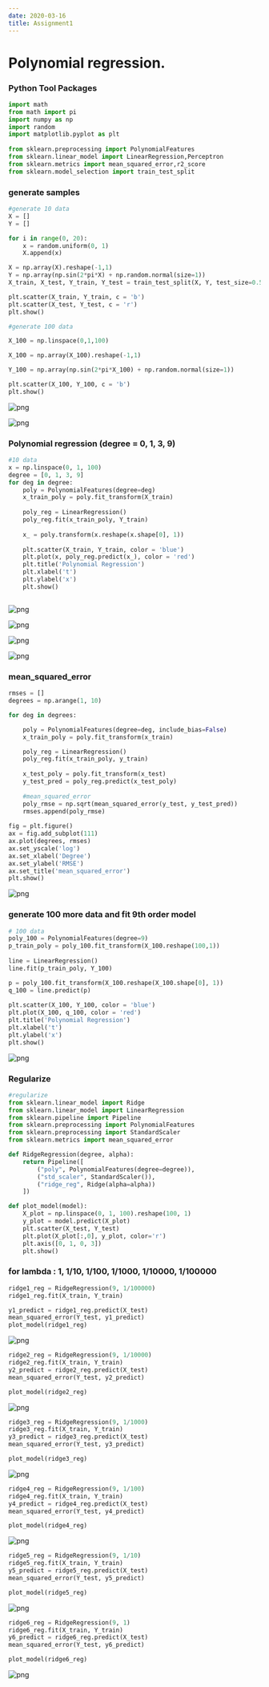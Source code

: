 ```yaml
---
date: 2020-03-16
title: Assignment1
---
```

# Polynomial regression.

### Python Tool Packages


```python
import math
from math import pi
import numpy as np
import random
import matplotlib.pyplot as plt 
 
from sklearn.preprocessing import PolynomialFeatures
from sklearn.linear_model import LinearRegression,Perceptron
from sklearn.metrics import mean_squared_error,r2_score
from sklearn.model_selection import train_test_split
```
### generate samples

```python
#generate 10 data
X = []
Y = []

for i in range(0, 20):
    x = random.uniform(0, 1)
    X.append(x)

X = np.array(X).reshape(-1,1)
Y = np.array(np.sin(2*pi*X) + np.random.normal(size=1))
X_train, X_test, Y_train, Y_test = train_test_split(X, Y, test_size=0.5)

plt.scatter(X_train, Y_train, c = 'b')
plt.scatter(X_test, Y_test, c = 'r')
plt.show()

#generate 100 data

X_100 = np.linspace(0,1,100)     

X_100 = np.array(X_100).reshape(-1,1)

Y_100 = np.array(np.sin(2*pi*X_100) + np.random.normal(size=1))

plt.scatter(X_100, Y_100, c = 'b')
plt.show()
```


![png](./Wang_1_0.png)



![png](./Wang_1_1.png)


### Polynomial regression (degree = 0, 1, 3, 9)
```python
#10 data
x = np.linspace(0, 1, 100)
degree = [0, 1, 3, 9]
for deg in degree:
    poly = PolynomialFeatures(degree=deg)
    x_train_poly = poly.fit_transform(X_train)
    
    poly_reg = LinearRegression()
    poly_reg.fit(x_train_poly, Y_train)
    
    x_ = poly.transform(x.reshape(x.shape[0], 1))
       
    plt.scatter(X_train, Y_train, color = 'blue') 
    plt.plot(x, poly_reg.predict(x_), color = 'red') 
    plt.title('Polynomial Regression') 
    plt.xlabel('t') 
    plt.ylabel('x') 
    plt.show() 



```


![png](./Wang_2_0.png)



![png](./Wang_2_1.png)



![png](./Wang_2_2.png)



![png](./Wang_2_3.png)


### mean_squared_error
```python
rmses = []
degrees = np.arange(1, 10)

for deg in degrees:

    poly = PolynomialFeatures(degree=deg, include_bias=False)
    x_train_poly = poly.fit_transform(x_train)

    poly_reg = LinearRegression()
    poly_reg.fit(x_train_poly, y_train)
    
    x_test_poly = poly.fit_transform(x_test)
    y_test_pred = poly_reg.predict(x_test_poly)
    
    #mean_squared_error
    poly_rmse = np.sqrt(mean_squared_error(y_test, y_test_pred))
    rmses.append(poly_rmse)
        
fig = plt.figure()
ax = fig.add_subplot(111)
ax.plot(degrees, rmses)
ax.set_yscale('log')
ax.set_xlabel('Degree')
ax.set_ylabel('RMSE')
ax.set_title('mean_squared_error')  
plt.show()
```


![png](./Wang_3_0.png)

### generate 100 more data and fit 9th order model 

```python
# 100 data
poly_100 = PolynomialFeatures(degree=9)
p_train_poly = poly_100.fit_transform(X_100.reshape(100,1))
    
line = LinearRegression()
line.fit(p_train_poly, Y_100)

p = poly_100.fit_transform(X_100.reshape(X_100.shape[0], 1))
q_100 = line.predict(p)
       
plt.scatter(X_100, Y_100, color = 'blue') 
plt.plot(X_100, q_100, color = 'red') 
plt.title('Polynomial Regression') 
plt.xlabel('t') 
plt.ylabel('x') 
plt.show() 
```


![png](./Wang_4_0.png)

### Regularize

```python
#regularize
from sklearn.linear_model import Ridge
from sklearn.linear_model import LinearRegression
from sklearn.pipeline import Pipeline
from sklearn.preprocessing import PolynomialFeatures
from sklearn.preprocessing import StandardScaler
from sklearn.metrics import mean_squared_error

def RidgeRegression(degree, alpha):
    return Pipeline([
        ("poly", PolynomialFeatures(degree=degree)),
        ("std_scaler", StandardScaler()),
        ("ridge_reg", Ridge(alpha=alpha))
    ])

def plot_model(model):
    X_plot = np.linspace(0, 1, 100).reshape(100, 1)
    y_plot = model.predict(X_plot)
    plt.scatter(X_test, Y_test)
    plt.plot(X_plot[:,0], y_plot, color='r')
    plt.axis([0, 1, 0, 3])
    plt.show()

```
### for lambda : 1, 1/10, 1/100, 1/1000, 1/10000, 1/100000

```python
ridge1_reg = RidgeRegression(9, 1/100000)
ridge1_reg.fit(X_train, Y_train)

y1_predict = ridge1_reg.predict(X_test)
mean_squared_error(Y_test, y1_predict)
plot_model(ridge1_reg)
```


![png](./Wang_6_0.png)



```python
ridge2_reg = RidgeRegression(9, 1/10000)
ridge2_reg.fit(X_train, Y_train)
y2_predict = ridge2_reg.predict(X_test)
mean_squared_error(Y_test, y2_predict)

plot_model(ridge2_reg)

```


![png](./Wang_7_0.png)



```python
ridge3_reg = RidgeRegression(9, 1/1000)
ridge3_reg.fit(X_train, Y_train)
y3_predict = ridge3_reg.predict(X_test)
mean_squared_error(Y_test, y3_predict)

plot_model(ridge3_reg)
```


![png](./Wang_8_0.png)



```python
ridge4_reg = RidgeRegression(9, 1/100)
ridge4_reg.fit(X_train, Y_train)
y4_predict = ridge4_reg.predict(X_test)
mean_squared_error(Y_test, y4_predict)

plot_model(ridge4_reg)
```


![png](./Wang_9_0.png)



```python
ridge5_reg = RidgeRegression(9, 1/10)
ridge5_reg.fit(X_train, Y_train)
y5_predict = ridge5_reg.predict(X_test)
mean_squared_error(Y_test, y5_predict)

plot_model(ridge5_reg)
```


![png](./Wang_10_0.png)



```python
ridge6_reg = RidgeRegression(9, 1)
ridge6_reg.fit(X_train, Y_train)
y6_predict = ridge6_reg.predict(X_test)
mean_squared_error(Y_test, y6_predict)

plot_model(ridge6_reg)
```


![png](./Wang_11_0.png)

